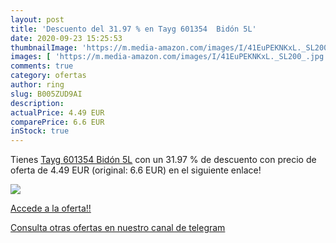 ```yaml
---
layout: post
title: 'Descuento del 31.97 % en Tayg 601354  Bidón 5L'
date: 2020-09-23 15:25:53
thumbnailImage: 'https://m.media-amazon.com/images/I/41EuPEKNKxL._SL200_.jpg'
images: [ 'https://m.media-amazon.com/images/I/41EuPEKNKxL._SL200_.jpg' ]
comments: true
category: ofertas
author: ring
slug: B005ZUD9AI
description:
actualPrice: 4.49 EUR
comparePrice: 6.6 EUR
inStock: true
---
```


Tienes [Tayg 601354  Bidón 5L](https://www.amazon.com/dp/B005ZUD9AI/?tag=redken08-20) con un 31.97 % de descuento con precio de oferta de 4.49 EUR (original: 6.6 EUR) en el siguiente enlace!

[![](https://m.media-amazon.com/images/I/41EuPEKNKxL._SL200_.jpg)](https://www.amazon.com/dp/B005ZUD9AI/?tag=redken08-20)

[Accede a la oferta!!](https://www.amazon.com/dp/B005ZUD9AI/?tag=redken08-20)

[Consulta otras ofertas en nuestro canal de telegram](https://t.me/s/ofertas25)

